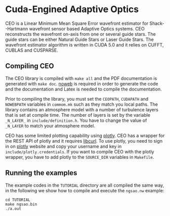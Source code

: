 Cuda-Engined Adaptive Optics
==================================

CEO is a Linear Minimum Mean Square Error wavefront estimator for Shack--Hartmann wavefront sensor based Adaptive Optics systems.
CEO reconstructs the wavefront on-axis from one or several guide stars. The guide stars can be either Natural Guide Stars or Laser Guide Stars.
The wavefront estimator algorithm is written in CUDA 5.0 and it relies on CUFFT, CUBLAS and CUSPARSE.

Compiling CEO
-------------
The CEO library is compiled with `make all` and the PDF documentation is generated with `make doc`.
[noweb](http://www.cs.tufts.edu/~nr/noweb/) is required in order to generate the code and the documentation and Latex is needed to compile the documentation. 

Prior to compiling the library, you must set the `CEOPATH`, `CUDAPATH` and `NOWEBPATH` variables in `commom.mk` such as they match you local paths.
The library contains an atmosphere model with a number of turbulence layers that is set at compile time.
The number of layers is set by the variable `_N_LAYER_` in `include/definition.h`.
You have to change the value of `_N_LAYER` to match your atmosphere model.

CEO has some limited plotting capability using [plotly](http://plot.ly).
CEO has a wrapper for the REST API of plotly and it requires [libcurl](http://curl.haxx.se/libcurl/).
To use plotly, you need to sign in on [plotly](http://plot.ly) website and copy your username and key in `include/plotly.credentials`.
If you want to compile CEO with the plotly wrapper, you have to add plotly to the `SOURCE_DIR` variables in `Makefile`.

Running the examples
--------------------
The example codes in the `TUTORIAL` directory are all compiled the same way, in the following we show how to compile and execute the `ngsao.nw` example:
```shell
cd TUTORIAL
make ngsao.bin
./a.out
```
